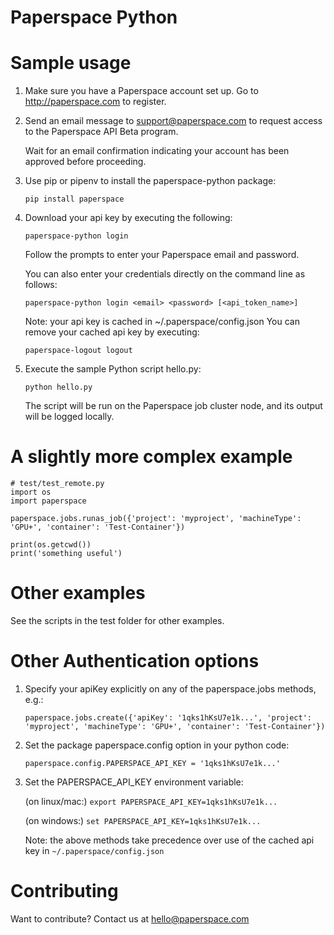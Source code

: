 Paperspace Python
=================

Sample usage
============
1. Make sure you have a Paperspace account set up. Go to http://paperspace.com
   to register.

2. Send an email message to support@paperspace.com to request access to the
   Paperspace API Beta program.

   Wait for an email confirmation indicating your account has been approved
   before proceeding.

3. Use pip or pipenv to install the paperspace-python package:

    `pip install paperspace`

4. Download your api key by executing the following:

    `paperspace-python login`

   Follow the prompts to enter your Paperspace email and password.

   You can also enter your credentials directly on the command line as follows:

    `paperspace-python login <email> <password> [<api_token_name>]`

   Note: your api key is cached in ~/.paperspace/config.json
   You can remove your cached api key by executing:

    `paperspace-logout logout`

5. Execute the sample Python script hello.py:

    `python hello.py`

   The script will be run on the Paperspace job cluster node, and its output will be
   logged locally.


A slightly more complex example
===============================
    # test/test_remote.py
    import os
    import paperspace

    paperspace.jobs.runas_job({'project': 'myproject', 'machineType': 'GPU+', 'container': 'Test-Container'})

    print(os.getcwd())
    print('something useful')


Other examples
==============
See the scripts in the test folder for other examples.


Other Authentication options
============================
1. Specify your apiKey explicitly on any of the paperspace.jobs methods, e.g.:

    `paperspace.jobs.create({'apiKey': '1qks1hKsU7e1k...', 'project': 'myproject', 'machineType': 'GPU+', 'container': 'Test-Container'})`

2. Set the package paperspace.config option in your python code:

    `paperspace.config.PAPERSPACE_API_KEY = '1qks1hKsU7e1k...'`


3. Set the PAPERSPACE_API_KEY environment variable:

    (on linux/mac:) `export PAPERSPACE_API_KEY=1qks1hKsU7e1k...`

    (on windows:) `set PAPERSPACE_API_KEY=1qks1hKsU7e1k...`

   Note: the above methods take precedence over use of the cached api key in
   `~/.paperspace/config.json`


Contributing
============

Want to contribute?  Contact us at hello@paperspace.com
